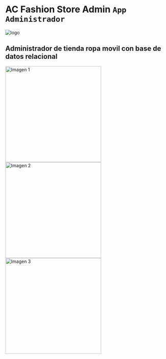 # AC Fashion Store Admin `App Administrador`

![logo](https://github.com/VictorArdila/AC-Fashion-Store-Admin/assets/89551043/274a4a08-0057-4850-b93a-4565da1ad03a)

## Administrador de tienda ropa movil con base de datos relacional

<div style="display: inline;">
  <img src="https://github.com/VictorArdila/AC-Fashion-Store-Admin/assets/89551043/ea2d4c06-fce3-495a-b8c3-8a52f3f86c50" alt="Imagen 1" width="300">
  <img src="https://github.com/VictorArdila/AC-Fashion-Store-Admin/assets/89551043/c55f51ba-62ff-4781-ab61-6dc2874c0b81" alt="Imagen 2" width="300">
  <img src="https://github.com/VictorArdila/AC-Fashion-Store-Admin/assets/89551043/ce048b26-2e68-4e1a-ac8b-dc4d59c5841a" alt="Imagen 3" width="300">
</div>


